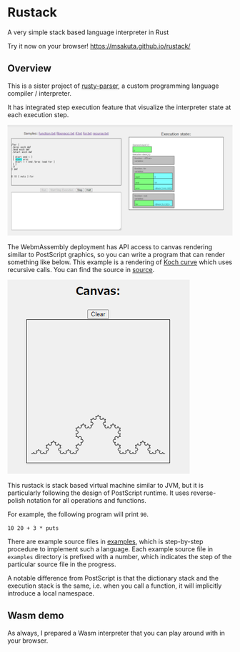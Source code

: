 # Rustack

A very simple stack based language interpreter in Rust

Try it now on your browser!
https://msakuta.github.io/rustack/


## Overview

This is a sister project of [rusty-parser](https://github.com/msakuta/rusty-parser),
a custom programming language compiler / interpreter.

It has integrated step execution feature that visualize the interpreter state at each execution step.

![screenshot-step-execution](screenshots/wasm-screenshot.png)

The WebmAssembly deployment has API access to canvas rendering similar to PostScript graphics, so you can write
a program that can render something like below.
This example is a rendering of [Koch curve](https://en.wikipedia.org/wiki/Koch_snowflake) which uses recursive calls. You can find the source in [source](wasm/scripts/koch.txt).

![koch](screenshots/koch.png)

This rustack is stack based virtual machine similar to JVM,
but it is particularly following the design of PostScript runtime.
It uses reverse-polish notation for all operations and functions.

For example, the following program will print `90`.

```
10 20 + 3 * puts
```

There are example source files in [examples](examples), which is step-by-step procedure
to implement such a language.
Each example source file in `examples` directory is prefixed with a number, which indicates
the step of the particular source file in the progress.

A notable difference from PostScript is that the dictionary stack and the execution stack is
the same, i.e. when you call a function, it will implicitly introduce a local namespace.

## Wasm demo

As always, I prepared a Wasm interpreter that you can play around with in your browser.
